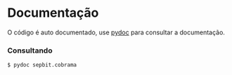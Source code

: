# Documentação

O código é auto documentado, use [pydoc](https://docs.python.org/3/library/pydoc.html) para consultar a documentação.

### Consultando

``` bash
$ pydoc sepbit.cobrama
```
